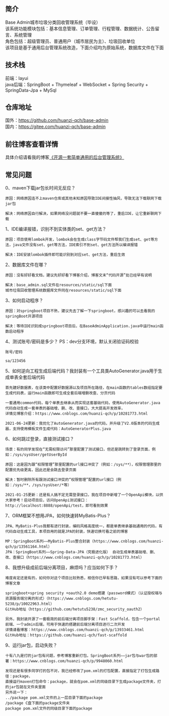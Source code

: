 
## 简介<br/> 
Base Admin城市垃圾分类回收管理系统（毕设）<br/> 
该系统功能模块包括：基本信息管理、订单管理、行程管理、数据统计、公告留言、系统管理<br/>
角色包括：超级管理员、普通用户（城市居民为主）、垃圾回收单位<br/>
该项目是基于通用后台管理系统改造，下面介绍均为原始系统，数据库文件在下面<br/>

## 技术栈<br/> 
前端：layui<br/> 
java后端：SpringBoot + Thymeleaf + WebSocket + Spring Security + SpringData-Jpa + MySql<br/> 


## 仓库地址<br/> 
国外：https://github.com/huanzi-qch/base-admin<br/> 
国内：https://gitee.com/huanzi-qch/base-admin<br/> 

## 前往博客查看详情<br/> 
具体介绍请看我的博客[《开源一套简单通用的后台管理系统》](https://www.cnblogs.com/huanzi-qch/p/11534203.html)<br/> 

## 常见问题<br/>
0、maven下载jar包长时间无反应？
```text
原因：网络原因连不上maven仓库或其他未知原因导致IDE间接性抽风，导致无法下载联网下载jar包

解决：网络原因自行解决，如果网络没问题就不要一直傻傻的等了，重启IDE，让它重新联网下载
```
1、IDE编译报错，识别不到实体类的set、get方法？
```text
原因：项目使用lombok开发，lombok会在生成class字节码文件帮我们生成set、get等方法，java文件没有set、get等方法，IDE索引不到set、get方法所以编译报错

解决：IDE安装lombok插件即可能识别到对应set、get方法，重启生效
``` 
2、数据库文件在哪？
```text
原因：没有好好看文档，建议先好好看下博客介绍，博客文末“代码开源”处已经早有说明

解决：base_admin.sql文件在resources/static/sql下面
城市垃圾回收管理系统数据库文件同在resources/static/sql下面
```
3、如何启动程序？
```text
原因：对springboot项目不熟，建议先去了解一下springboot，感兴趣的可以去看我的springBoot开源项目

解决：等待IDE识别成springboot项目后，在BaseAdminApplication.java中运行main函数启动程序
```
4、测试账号/密码是多少？    PS：dev分支环境，默认关闭验证码校验
```text
账号/密码

sa/123456
```
5、如何逆向工程生成后端代码？我封装有一个工具类AutoGenerator.java用于生成单表全套后端代码
```text
首先建好数据表，在该类中配置好数据源以及项目所在路径，在main函数的tables数组指定要生成代码表，运行main函数即可生成全套后端增删改查、分页代码

一套通用common代码，每个单表去继承从而实现这套基础代码，使用AutoGenerator.java代码自动生成一套单表的基础增、删、改、查接口，大大提高开发效率，
详情见博客介绍：https://www.cnblogs.com/huanzi-qch/p/10281773.html

2021-06-24更新：我优化了AutoGenerator.java的代码，并升级了V2.0版本的代码生成器，支持使用模板文件生成代码：AutoGeneratorPlus.java
```
6、如何跳过登录，直接测试接口？
```text
场景：有的同学发现在“无需权限访问”那里配置了测试接口，但还是跳转到了登录页面，例如：/sys/sysUser/getUserById

原因：这是因为跟“权限管理”那里配置的url接口冲突了（例如：/sys/**），权限管理那里的配置优先级更高，因此还是会跳去登录页面

解决：暂时删除所有跟测试接口冲突的“权限管理”配置的url接口（例如：/sys/**，/sys/sysUser/*等）

2021-01-25更新：还是有人搞不定无需登录接口，我在项目中新增了一个OpenApi模块，以供大家参考！启动项目后，访问OpenApi测试接口：http://localhost:8888/openApi/test，即可看到效果
```
7、ORM框架不想用JPA，如何快速转MyBatis-Plus？
```text
JPA、MyBatis-Plus我都有进行封装，编码风格高度统一，都是单表继承基础通用的代码，有代码自动生成工具，本项目用的就是JPA的封装，快速切换可看之前的博客

MP：SpringBoot系列——MyBatis-Plus整合封装（https://www.cnblogs.com/huanzi-qch/p/13561164.html）
JPA：SpringBoot系列——Spring-Data-JPA（究极进化版） 自动生成单表基础增、删、改、查接口（https://www.cnblogs.com/huanzi-qch/p/10281773.html）
```
8、我想升级成前后端分离项目，麻烦吗？应当如何下手？
```text
难度肯定还是有的，如何你对这个项目比较熟悉，相信你已早有思路，如果没有可以参考下面的博客文章

springboot+spring security +oauth2.0 demo搭建（password模式）（认证授权端与资源服务端分离的形式）（https://www.cnblogs.com/hetutu-5238/p/10022963.html）
GitHub地址（https://github.com/hetutu5238/zmc_security_oauth2）

另外，我封装开源了一套极简的前后端分离项目脚手架：Fast Scaffold，包含一个portal前端、一个admin后端，可用于快速的搭建前后端分离项目进行二次开发
详情请看博客：https://www.cnblogs.com/huanzi-qch/p/13933461.html
GitHub地址：https://github.com/huanzi-qch/fast-scaffold

```
9、运行jar包，启动失败？
```text
十有八九是打的jar包有问题，参考博客重新打包，SpringBoot系列——jar包与war包的部署：https://www.cnblogs.com/huanzi-qch/p/9948060.html

发现还是有很多同学打的包不对，我已经修改了pom.xml的打包配置，直接指定了打包生成路径：package，
直接运行maven打包命令：package，就会在pom.xml的同级目录下生成package文件夹，打的jar包就在文件夹里面
另外说一下：
../package pom.xml文件的上一层目录下面的package
/package C盘下面的package文件夹
package pom.xml文件的同级目录下面的package

```


